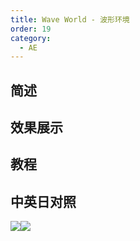```yaml
---
title: Wave World - 波形环境
order: 19
category:
  - AE
---
```


## 简述

## 效果展示

## 教程

## 中英日对照

![](https://mir.yuelili.com/wp-content/uploads/user/AE/effects/AE-Effects-Simulation-Wave_World.png)![](https://mir.yuelili.com/wp-content/uploads/user/AE/effects/AE-Effects-Simulation-Wave_World_cn.png)
